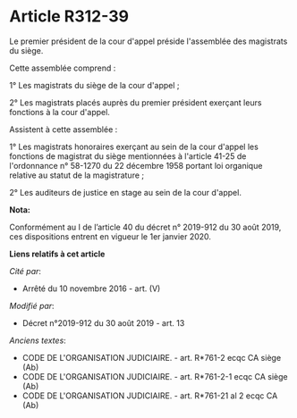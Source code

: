 # Article R312-39

Le premier président de la cour d'appel préside l'assemblée des magistrats du siège.

Cette assemblée comprend :

1° Les magistrats du siège de la cour d'appel ;

2° Les magistrats placés auprès du premier président exerçant leurs fonctions à la cour d'appel.

Assistent à cette assemblée :

1° Les magistrats honoraires exerçant au sein de la cour d'appel les fonctions de magistrat du siège mentionnées à l'article
41-25 de l'ordonnance n° 58-1270 du 22 décembre 1958 portant loi organique relative au statut de la magistrature ;

2° Les auditeurs de justice en stage au sein de la cour d'appel.

**Nota:**

Conformément au I de l’article 40 du décret n° 2019-912 du 30 août 2019, ces dispositions entrent en vigueur le 1er janvier
2020.

**Liens relatifs à cet article**

_Cité par_:

  - Arrêté du 10 novembre 2016 - art. (V)

_Modifié par_:

  - Décret n°2019-912 du 30 août 2019 - art. 13

_Anciens textes_:

  - CODE DE L'ORGANISATION JUDICIAIRE. - art. R*761-2 ecqc CA siège (Ab)
  - CODE DE L'ORGANISATION JUDICIAIRE. - art. R*761-2-1 ecqc CA siège (Ab)
  - CODE DE L'ORGANISATION JUDICIAIRE. - art. R*761-21 al 2 ecqc CA (Ab)
